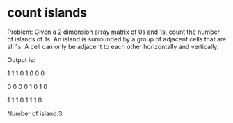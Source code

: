 # count islands
Problem:
Given a 2 dimension array matrix of 0s and 1s, count the number of islands of 1s. An island is surrounded by a group of adjacent cells that are all 1s. A cell can only be adjacent to each other horizontally and vertically.


Output is:

1 1 1 0 1 0 0 0 

0 0 0 0 1 0 1 0 

1 1 1 0 1 1 1 0 

Number of island:3


